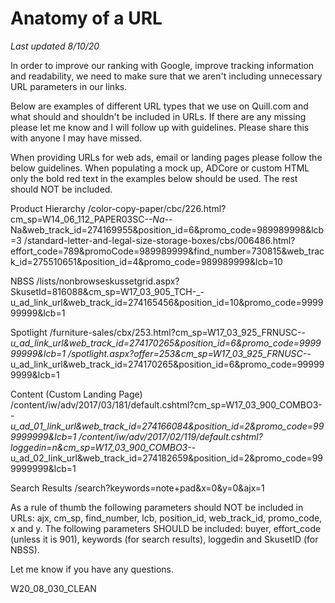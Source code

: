 # Anatomy of a URL
_Last updated 8/10/20_

In order to improve our ranking with Google, improve tracking information and readability, we need to make sure that we aren't including unnecessary URL parameters in our links. 




Below are examples of different URL types that we use on Quill.com and what should and shouldn't be included in URLs. If there are any missing please let me know and I will follow up with guidelines. Please share this with anyone I may have missed.
 
When providing URLs for web ads, email or landing pages please follow the below guidelines.  When populating a mock up, ADCore or custom HTML only the bold red text in the examples below should be used.  The rest should NOT be included.
 
Product Hierarchy
/color-copy-paper/cbc/226.html?cm_sp=W14_06_112_PAPER03SC-_-Na-_-Na&web_track_id=274169955&position_id=6&promo_code=989989998&lcb=3
/standard-letter-and-legal-size-storage-boxes/cbs/006486.html?effort_code=789&promoCode=989989999&find_number=730815&web_track_id=275510651&position_id=4&promo_code=989989999&lcb=10

NBSS
/lists/nonbrowseskussetgrid.aspx?SkusetId=816088&cm_sp=W17_03_905_TCH-_-u_ad_link_url&web_track_id=274165456&position_id=10&promo_code=999999999&lcb=1

Spotlight
/furniture-sales/cbx/253.html?cm_sp=W17_03_925_FRNUSC-_-u_ad_link_url&web_track_id=274170265&position_id=6&promo_code=999999999&lcb=1
/spotlight.aspx?offer=253&cm_sp=W17_03_925_FRNUSC-_-u_ad_link_url&web_track_id=274170265&position_id=6&promo_code=999999999&lcb=1

Content (Custom Landing Page)
/content/iw/adv/2017/03/181/default.cshtml?cm_sp=W17_03_900_COMBO3-_-u_ad_01_link_url&web_track_id=274166084&position_id=2&promo_code=999999999&lcb=1
/content/iw/adv/2017/02/119/default.cshtml?loggedin=n&cm_sp=W17_03_900_COMBO3-_-u_ad_02_link_url&web_track_id=274182659&position_id=2&promo_code=999999999&lcb=1

Search Results
/search?keywords=note+pad&x=0&y=0&ajx=1
 
As a rule of thumb the following parameters should NOT be included in URLs: ajx, cm_sp, find_number, lcb, position_id, web_track_id, promo_code, x and y.  The following parameters SHOULD be included: buyer, effort_code (unless it is 901), keywords (for search results), loggedin and SkusetID (for NBSS).

Let me know if you have any questions.

W20_08_030_CLEAN